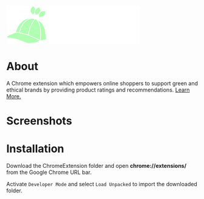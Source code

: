 <img src="https://github.com/hamza-dugmag/green-cap/blob/main/ChromeExtension/img/whitelogo.png?raw=true" height="100" width="auto">
<!-- ![GreenCap Logo](https://github.com/hamza-dugmag/green-cap/blob/main/ChromeExtension/img/logo.png?raw=true) -->

# About
A Chrome extension which empowers online shoppers to support green and ethical brands by providing product ratings and recommendations. <a href="https://hamzadugmag.com/files/Hamza_Dugmag_GreenCap_Pitch.pdf">Learn More.</a>

# Screenshots
<!-- <img src="https://github.com/hamza-dugmag/green-cap/blob/main/ChromeExtension/img/whitelogo.png?raw=true" height="100" width="auto"> -->

# Installation
Download the ChromeExtension folder and open **chrome://extensions/** from the Google Chrome URL bar.

Activate `Developer Mode` and select `Load Unpacked` to import the downloaded folder.
